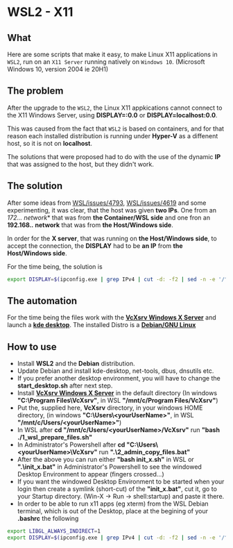 # WSL2 - X11
## What
Here are some scripts that make it easy, to make Linux X11 applications in `WSL2`, run on an `X11 Server` running natively on `Windows 10`. (Microsoft Windows 10, version 2004 ie 20H1)

## The problem
After the upgrade to the `WSL2`, the Linux X11 appkications cannot connect to the X11 Windows Server, using
**DISPLAY=:0.0** or **DISPLAY=localhost:0.0**.

This was caused from the fact that `WSL2` is based on containers, and for that reason each installed distribution is running under **Hyper-V** as a diffenent host, so it is not on **localhost**.

The solutions that were proposed had to do with the use of the dynamic **IP** that was assigned to the host, but they didn't work.

## The solution
After some ideas from [WSL/issues/4793](https://github.com/microsoft/WSL/issues/4793#issuecomment-577232999), [WSL/issues/4619](https://github.com/microsoft/WSL/issues/4619) and some experimenting, it was clear,
that the host was given **two IPs**.
One from an **172.*.*.* network** that was from **the Container/WSL side** and
one fron an **192.168.*.* network** that was from **the Host/Windows side**.

In order for the **X server**, that was running on **the Host/Windows side**, to accept the connection,
the **DISPLAY** had to be **an IP** from **the Host/Windows side**.

For the time being, the solution is 
```bash
export DISPLAY=$(ipconfig.exe | grep IPv4 | cut -d: -f2 | sed -n -e '/^ 172/d' -e 's/ \([0-9\.]*\).*/\1:0.0/p')
```

## The automation
For the time being the files work with the **[VcXsrv Windows X Server](https://sourceforge.net/projects/vcxsrv/)**
and launch a **[kde desktop](https://kde.org/)**. The installed Distro is a **[Debian/GNU Linux](https://www.debian.org/)**

## How to use
+ Install **WSL2** and the **Debian** distribution. 
+ Update Debian and install kde-desktop, net-tools, dbus, dnsutils etc.
+ If you prefer another desktop environment, you will have to change the **start_desktop.sh** after next step.
+ Install **[VcXsrv Windows X Server](https://sourceforge.net/projects/vcxsrv/)** in the default directory (In windows **"C:\Program Files\VcXsrv"**, in WSL **"/mnt/c/Program Files/VcXsrv"**)
+ Put the, supplied here, **VcXsrv** directory, in your windows HOME directory, (in windows **"C:\Users\\&lt;yourUserName>"**, in WSL **"/mnt/c/Users/&lt;yourUserName>"**)
+ In WSL after **cd "/mnt/c/Users/&lt;yourUserName>/VcXsrv"** run **"bash ./1_wsl_prepare_files.sh"**
+ In Administrator's Powershell after **cd "C:\Users\\&lt;yourUserName>\VcXsrv"** run **".\2_admin_copy_files.bat"**
+ After the above you can run either **"bash init_x.sh"** in WSL or **".\init_x.bat"** in Administrator's Powershell to see the windowed Desktop Environment to appear (fingers crossed...)
+ If you want the windowed Desktop Environment to be started when your login then create a symlink (short-cut) of the **"init_x.bat"**, cut it, go to your Startup directory. (Win-X -> Run -> shell:startup) and paste it there.
+ In order to be able to run x11 apps (eg xterm) from the WSL Debian terminal, which is out of the Desktop, place at the begining of your **.bashrc** the following
```bash
export LIBGL_ALWAYS_INDIRECT=1
export DISPLAY=$(ipconfig.exe | grep IPv4 | cut -d: -f2 | sed -n -e '/^ 172/d' -e 's/ \([0-9\.]*\).*/\1:0.0/p')
```
